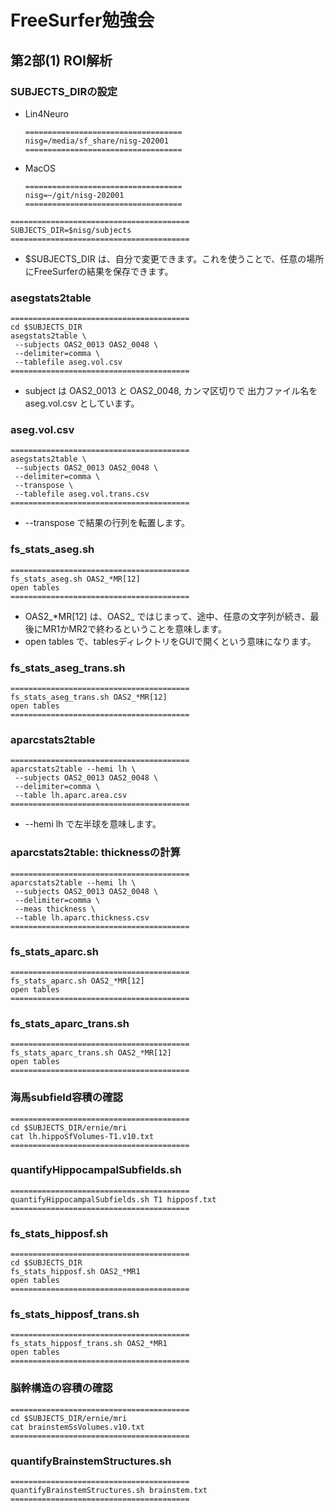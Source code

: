 # FreeSurfer勉強会

## 第2部(1) ROI解析

### SUBJECTS_DIRの設定

- Lin4Neuro

	```
	===================================
	nisg=/media/sf_share/nisg-202001
	===================================
	```

- MacOS

	```
	===================================
	nisg=~/git/nisg-202001
	===================================
	```


```
========================================
SUBJECTS_DIR=$nisg/subjects
========================================
```

- $SUBJECTS_DIR は、自分で変更できます。これを使うことで、任意の場所にFreeSurferの結果を保存できます。


### asegstats2table

```
========================================
cd $SUBJECTS_DIR
asegstats2table \
 --subjects OAS2_0013 OAS2_0048 \
 --delimiter=comma \
 --tablefile aseg.vol.csv
========================================
```

- subject は OAS2_0013 と OAS2_0048, カンマ区切りで 出力ファイル名を aseg.vol.csv としています。

### aseg.vol.csv

```
========================================
asegstats2table \
 --subjects OAS2_0013 OAS2_0048 \
 --delimiter=comma \
 --transpose \
 --tablefile aseg.vol.trans.csv
========================================
```

- --transpose で結果の行列を転置します。


### fs_stats_aseg.sh


```
========================================
fs_stats_aseg.sh OAS2_*MR[12]
open tables
========================================
```

- OAS2_*MR[12] は、OAS2_ ではじまって、途中、任意の文字列が続き、最後にMR1かMR2で終わるということを意味します。
- open tables で、tablesディレクトリをGUIで開くという意味になります。

### fs_stats_aseg_trans.sh

```
========================================
fs_stats_aseg_trans.sh OAS2_*MR[12]
open tables
========================================
```


### aparcstats2table

```
========================================
aparcstats2table --hemi lh \
 --subjects OAS2_0013 OAS2_0048 \
 --delimiter=comma \
 --table lh.aparc.area.csv
========================================
```

- --hemi lh で左半球を意味します。


### aparcstats2table: thicknessの計算

```
========================================
aparcstats2table --hemi lh \
 --subjects OAS2_0013 OAS2_0048 \
 --delimiter=comma \
 --meas thickness \
 --table lh.aparc.thickness.csv
========================================
```


### fs_stats_aparc.sh

```
========================================
fs_stats_aparc.sh OAS2_*MR[12]
open tables
========================================
```


### fs_stats_aparc_trans.sh

```
========================================
fs_stats_aparc_trans.sh OAS2_*MR[12]
open tables
========================================
```


### 海馬subfield容積の確認

```
========================================
cd $SUBJECTS_DIR/ernie/mri
cat lh.hippoSfVolumes-T1.v10.txt
========================================
```

### quantifyHippocampalSubfields.sh

```
========================================
quantifyHippocampalSubfields.sh T1 hipposf.txt
========================================
```


### fs_stats_hipposf.sh

```
========================================
cd $SUBJECTS_DIR
fs_stats_hipposf.sh OAS2_*MR1
open tables
========================================
```


### fs_stats_hipposf_trans.sh

```
========================================
fs_stats_hipposf_trans.sh OAS2_*MR1
open tables
========================================
```


### 脳幹構造の容積の確認

```
========================================
cd $SUBJECTS_DIR/ernie/mri
cat brainstemSsVolumes.v10.txt
========================================
```


### quantifyBrainstemStructures.sh

```
========================================
quantifyBrainstemStructures.sh brainstem.txt
========================================
```

